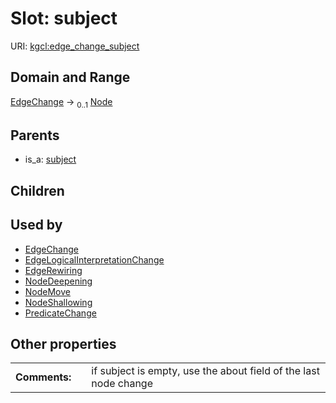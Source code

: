 
# Slot: subject




URI: [kgcl:edge_change_subject](http://w3id.org/kgcl_schema/edge_change_subject)


## Domain and Range

[EdgeChange](EdgeChange.md) &#8594;  <sub>0..1</sub> [Node](Node.md)

## Parents

 *  is_a: [subject](subject.md)

## Children


## Used by

 * [EdgeChange](EdgeChange.md)
 * [EdgeLogicalInterpretationChange](EdgeLogicalInterpretationChange.md)
 * [EdgeRewiring](EdgeRewiring.md)
 * [NodeDeepening](NodeDeepening.md)
 * [NodeMove](NodeMove.md)
 * [NodeShallowing](NodeShallowing.md)
 * [PredicateChange](PredicateChange.md)

## Other properties

|  |  |  |
| --- | --- | --- |
| **Comments:** | | if subject is empty, use the about field of the last node change |

